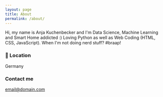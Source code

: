 ```yaml
---
layout: page
title: About
permalink: /about/
---
```


Hi, my name is Anja Kuchenbecker and I'm Data Science, Machine Learning and Smart Home addicted :) 
Loving Python as well as Web Coding (HTML, CSS, JavaScript). 
When I'm not doing nerd stuff? #braap!

###  Location
Germany

### Contact me

[email@domain.com](mailto:email@domain.com)
